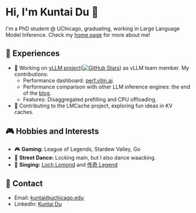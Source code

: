 # Hi, I'm Kuntai Du 👋

I'm a PhD student @ UChicago, graduating, working in Large Language Model Inference. Check my [home page](https://kuntaidu.github.io/aboutme) for more about me!

## 🔧 Experiences

- 🚀 Working on [vLLM project](https://github.com/vllm-project/vllm)([![GitHub Stars](https://img.shields.io/github/stars/vllm-project/vllm?style=social)](https://github.com/vllm-project/vllm)) as vLLM team member. My contributions:
  - Performance dashboard: [perf.vllm.ai](https://perf.vllm.ai).
  - Performance comparison with other LLM inference engines: the end of the [blog](https://blog.vllm.ai/2024/09/05/perf-update.html).
  - Features: Disaggregated prefilling and CPU offloading.
- 💾 Contributing to the LMCache project, exploring fun ideas in KV caches.

## 🎮 Hobbies and Interests

- 🎮 **Gaming:** League of Legends, Stardew Valley, Go
- 💃 **Street Dance:** Locking main, but I also dance waacking.
- 🎤 **Singing:** [Loch Lomond](https://www.youtube.com/watch?v=A-3kBsEW-co&ab_channel=KuntaiDu) and [传奇 Legend](https://www.youtube.com/watch?v=wc4mTo6LCkg&ab_channel=KuntaiDu)

## 📧 Contact

- Email: [kuntai@uchicago.edu](mailto:kuntai@uchicago.edu)
- LinkedIn: [Kuntai Du](https://www.linkedin.com/in/kuntai-du/)
